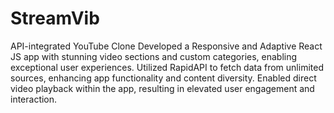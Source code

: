 # StreamVib
API-integrated YouTube Clone
Developed a Responsive and Adaptive React JS app with stunning video sections and custom categories, enabling exceptional user experiences. Utilized RapidAPI to fetch data from unlimited sources, enhancing app functionality and content diversity.
Enabled direct video playback within the app, resulting in elevated user engagement and interaction.
